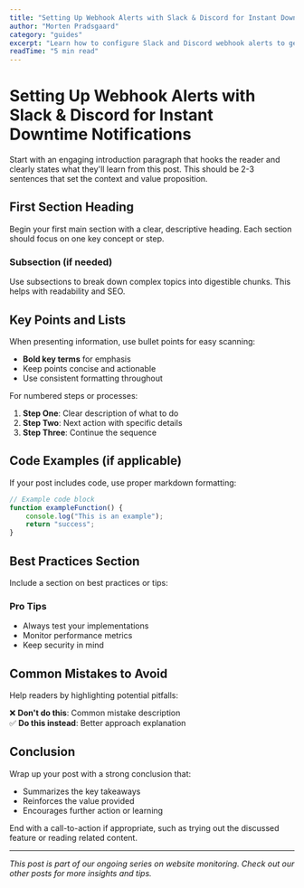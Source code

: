 ```yaml
---
title: "Setting Up Webhook Alerts with Slack & Discord for Instant Downtime Notifications"
author: "Morten Pradsgaard"
category: "guides"
excerpt: "Learn how to configure Slack and Discord webhook alerts to get real-time notifications when your website goes down using exit1.dev."
readTime: "5 min read"
---
```


# Setting Up Webhook Alerts with Slack & Discord for Instant Downtime Notifications

Start with an engaging introduction paragraph that hooks the reader and clearly states what they'll learn from this post. This should be 2-3 sentences that set the context and value proposition.

## First Section Heading

Begin your first main section with a clear, descriptive heading. Each section should focus on one key concept or step.

### Subsection (if needed)

Use subsections to break down complex topics into digestible chunks. This helps with readability and SEO.

## Key Points and Lists

When presenting information, use bullet points for easy scanning:

- **Bold key terms** for emphasis
- Keep points concise and actionable
- Use consistent formatting throughout

For numbered steps or processes:

1. **Step One**: Clear description of what to do
2. **Step Two**: Next action with specific details
3. **Step Three**: Continue the sequence

## Code Examples (if applicable)

If your post includes code, use proper markdown formatting:

```javascript
// Example code block
function exampleFunction() {
    console.log("This is an example");
    return "success";
}
```

## Best Practices Section

Include a section on best practices or tips:

### Pro Tips
- Always test your implementations
- Monitor performance metrics
- Keep security in mind

## Common Mistakes to Avoid

Help readers by highlighting potential pitfalls:

❌ **Don't do this**: Common mistake description  
✅ **Do this instead**: Better approach explanation

## Conclusion

Wrap up your post with a strong conclusion that:
- Summarizes the key takeaways
- Reinforces the value provided
- Encourages further action or learning

End with a call-to-action if appropriate, such as trying out the discussed feature or reading related content.

---

*This post is part of our ongoing series on website monitoring. Check out our other posts for more insights and tips.*
